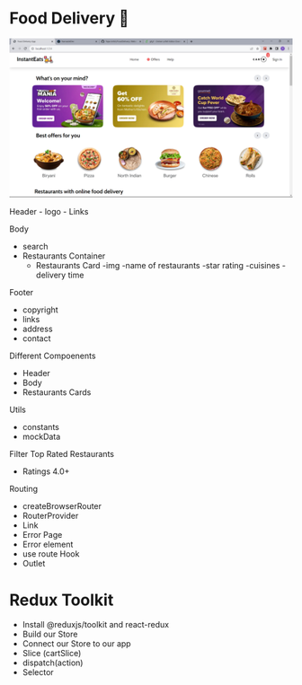 # Food Delivery 🚀
<p align="center">
  <img src="./home.png" width="550">
  </p>
 Header
  - logo
  - Links

Body
  - search 
  - Restaurants Container
     - Restaurants Card
        -img
        -name of restaurants
        -star rating
        -cuisines
        -delivery time

Footer
  - copyright
  - links
  - address
  - contact


Different Compoenents
  - Header
  - Body
  - Restaurants Cards

Utils
  - constants
  - mockData

Filter Top Rated Restaurants
  - Ratings 4.0+

Routing
- createBrowserRouter
- RouterProvider
- Link
- Error Page
- Error element
- use route Hook
- Outlet

# Redux Toolkit
  - Install @reduxjs/toolkit and react-redux
  - Build our Store
  - Connect our Store to our app
  - Slice (cartSlice)
  - dispatch(action)
  - Selector
